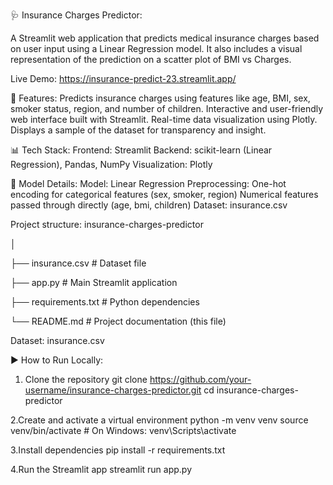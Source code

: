 🩺 Insurance Charges Predictor:

A Streamlit web application that predicts medical insurance charges based on user input using a Linear Regression model. It also includes a visual representation of the prediction on a scatter plot of BMI vs Charges.

 Live Demo: https://insurance-predict-23.streamlit.app/

 📌 Features:
 Predicts insurance charges using features like age, BMI, sex, smoker status, region, and number of children.
Interactive and user-friendly web interface built with Streamlit.
Real-time data visualization using Plotly.
Displays a sample of the dataset for transparency and insight.

📊 Tech Stack:
Frontend: Streamlit
Backend: scikit-learn (Linear Regression), Pandas, NumPy
Visualization: Plotly

🧠 Model Details:
Model: Linear Regression
Preprocessing:
One-hot encoding for categorical features (sex, smoker, region)
Numerical features passed through directly (age, bmi, children)
Dataset: insurance.csv

Project structure:
insurance-charges-predictor

│

├── insurance.csv               # Dataset file

├── app.py                      # Main Streamlit application

├── requirements.txt            # Python dependencies

└── README.md                   # Project documentation (this file)

Dataset: insurance.csv

▶️ How to Run Locally:
1. Clone the repository
git clone https://github.com/your-username/insurance-charges-predictor.git
cd insurance-charges-predictor

2.Create and activate a virtual environment
python -m venv venv
source venv/bin/activate       # On Windows: venv\Scripts\activate

3.Install dependencies
pip install -r requirements.txt

4.Run the Streamlit app
streamlit run app.py

